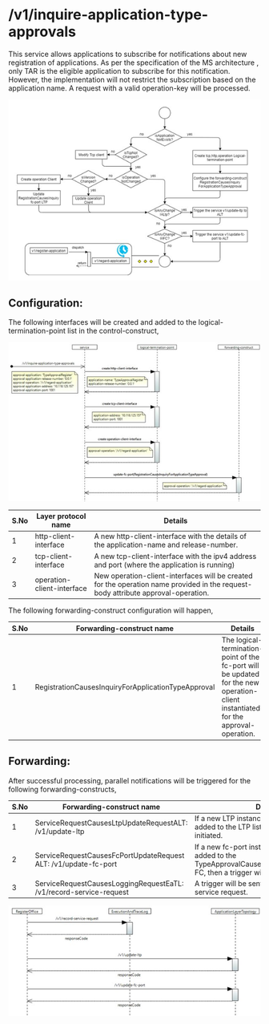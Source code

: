 # /v1/inquire-application-type-approvals



This service allows applications to subscribe for notifications about new registration of applications. As per the specification of the MS architecture , only TAR is the eligible application to subscribe for this notification. However, the implementation will not restrict the subscription based on the application name. A request with a valid operation-key will be processed.

![](./images/InquireApplicationTypeApproval/Picture1.jpg)

## Configuration:

The following interfaces will be created and added to the logical-termination-point list in the control-construct,

![](./images/InquireApplicationTypeApproval/Picture2.jpg)

| **S.No** | **Layer protocol name** | **Details** |
| --- | --- | --- |
| 1 | http-client-interface | A new http-client-interface with the details of the application-name and release-number. |
| 2 | tcp-client-interface | A new tcp-client-interface with the ipv4 address and port (where the application is running) |
| 3 | operation-client-interface | New operation-client-interfaces will be created for the operation name provided in the request-body attribute approval-operation. |

The following forwarding-construct configuration will happen,

| **S.No** | **Forwarding-construct name** | **Details** |
| --- | --- | --- |
| 1 | RegistrationCausesInquiryForApplicationTypeApproval | The logical-termination-point of the fc-port will be updated for the new operation-client instantiated for the approval-operation. |

## Forwarding:

After successful processing, parallel notifications will be triggered for the following forwarding-constructs,

| **S.No** | **Forwarding-construct name** | **Details** |
| --- | --- | --- |
| 1 | ServiceRequestCausesLtpUpdateRequestALT: /v1/update-ltp | If a new LTP instance gets created and added to the LTP list, then a trigger will be initiated. |
| 2 | ServiceRequestCausesFcPortUpdateRequest ALT: /v1/update-fc-port | If a new fc-port instance gets created and added to the TypeApprovalCausesRequestForEmbedding FC, then a trigger will be initiated. |
| 3 | ServiceRequestCausesLoggingRequestEaTL: /v1/record-service-request | A trigger will be sent to EaTL to record the service request. |

![](./images/InquireApplicationTypeApproval/Picture3.jpg)